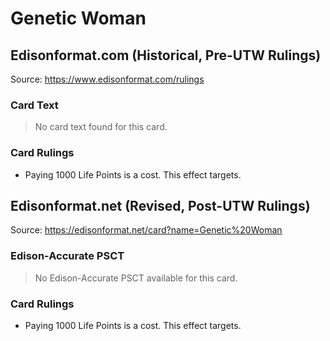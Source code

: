 # Genetic Woman

## Edisonformat.com (Historical, Pre-UTW Rulings)

Source: https://www.edisonformat.com/rulings

### Card Text

> No card text found for this card.

### Card Rulings

*   Paying 1000 Life Points is a cost. This effect targets.

## Edisonformat.net (Revised, Post-UTW Rulings)

Source: https://edisonformat.net/card?name=Genetic%20Woman

### Edison-Accurate PSCT

> No Edison-Accurate PSCT available for this card.

### Card Rulings

*   Paying 1000 Life Points is a cost. This effect targets.
            
